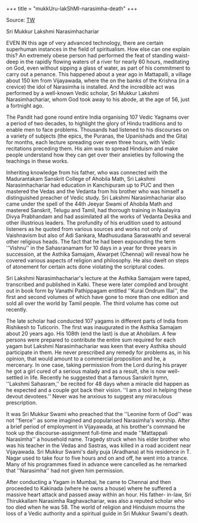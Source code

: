 +++
title = "mukkUru-lakShMI-narasimha-death"
+++

Source: [TW](https://mukurnarasimha.blogspot.com/2008/03/sri-mukkur-lakshmi-narasimhachariar.html)

Sri Mukkur Lakshmi Narasimhachariar

EVEN IN this age of very advanced technology, there are certain superhuman instances in the field of spiritualism. How else can one explain this? An extremely obese person had performed the feat of standing waist-deep in the rapidly flowing waters of a river for nearly 60 hours, meditating on God, even without sipping a glass of water, as part of his commitment to carry out a penance. This happened about a year ago in Mattapalli, a village about 150 km from Vijayawada, where the on the banks of the Krishna (in a crevice) the idol of Narasimha is installed. And the incredible act was performed by a well-known Vedic scholar, Sri Mukkur Lakshmi Narasimhachariar, whom God took away to his abode, at the age of 56, just a fortnight ago.

The Pandit had gone round entire India organising 107 Vedic Yagnams over a period of two decades, to highlight the glory of Hindu traditions and to enable men to face problems. Thousands had listened to his discourses on a variety of subjects (the epics, the Puranas, the Upanishads and the Gita) for months, each lecture spreading over even three hours, with Vedic recitations preceding them. His aim was to spread Hinduism and make people understand how they can get over their anxieties by following the teachings in these works.

Inheriting knowledge from his father, who was connected with the Madurantakam Sanskrit College of Ahobila Math, Sri Lakshmi Narasimhachariar had education in Kanchipuram up to PUC and then mastered the Vedas and the Vedanta from his brother who was himself a distinguished preacher of Vedic study. Sri Lakshmi Narasimhachariar also came under the spell of the 44th Jeeyar Swami of Ahobila Math and mastered Sanskrit, Telugu and Tamil, had thorough training in Naalayira Divya Prabhandam and had assimilated all the works of Vedanta Desika and other illustrious leaders. The profundity of his erudition used to astound listeners as he quoted from various sources and works not only of Vaishnavism but also of Adi Sankara, Madhusudana Saraswathi and several other religious heads. The fact that he had been expounding the term ''Vishnu'' in the Sahasranamam for 10 days in a year for three years in succession, at the Asthika Samajam, Alwarpet (Chennai) will reveal how he covered various aspects of religion and philosophy. He also dwelt on steps of atonement for certain acts done violating the scriptural codes.

Sri Lakshmi Narasimhachariar's lecture at the Asthika Samajam were taped, transcribed and published in Kalki. These were later compiled and brought out in book form by Vanathi Pathippagam entitled ''Kurai Ondrum Illai'', the first and second volumes of which have gone to more than one edition and sold all over the world by Tamil people. The third volume has come out recently.

The late scholar had conducted 107 yagams in different parts of India from Rishikesh to Tuticorin. The first was inaugurated in the Asthika Samajam about 20 years ago. His 108th (end the last) is due at Ahobilam. A few persons were prepared to contribute the entire sum required for each yagam but Lakshmi Narasimhachariar was keen that every Asthika should participate in them. He never prescribed any remedy for problems as, in his opinion, that would amount to a commercial proposition and he, a mercenary. In one case, taking permission from the Lord during his prayer he got a girl cured of a serious malady and as a result, she is now well- settled in life. Recently he suggested that a famous Sanskrit hymn, ''Lakshmi Sahasram,'' be recited for 48 days when a miracle did happen as he expected and a couple got back their vision. ''I am a tool in helping these devout devotees.'' Never was he anxious to suggest any miraculous prescription.

It was Sri Mukkur Swami who preached that the ''Leonine form of God'' was not ''fierce'' as some imagined and popularised Narasimha's worship. After a brief period of employment in Vijayawada, at his brother's command he took up the discourse-assignment full-time and made ''Mattappali Narasimha'' a household name. Tragedy struck when his elder brother who was his teacher in the Vedas and Sastras, was killed in a road accident near Vijayawada. Sri Mukkur Swami's daily puja (Aradhana) at his residence in T. Nagar used to take four to five hours and on and off, he went into a trance. Many of his programmes fixed in advance were cancelled as he remarked that ''Narasimha'' had not given him permission.

After conducting a Yagam in Mumbai, he came to Chennai and then proceeded to Kakinada (where he owns a house) where he suffered a massive heart attack and passed away within an hour. His father- in-law, Sri Thirukkallam Narasimha Raghavachariar, was also a reputed scholar who too died when he was 58. The world of religion and Hinduism mourns the loss of a Vedic authority and a spiritual guide in Sri Mukkur Swami's death.

